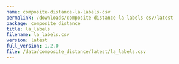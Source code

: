 ```yaml
---
name: composite-distance-la-labels-csv
permalink: /downloads/composite-distance-la-labels-csv/latest
package: composite_distance
title: la_labels
filename: la_labels.csv
version: latest
full_version: 1.2.0
file: /data/composite_distance/latest/la_labels.csv
---
```

